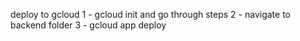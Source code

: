 deploy to gcloud
1 - gcloud init and go through steps
2 - navigate to backend folder
3 - gcloud app deploy